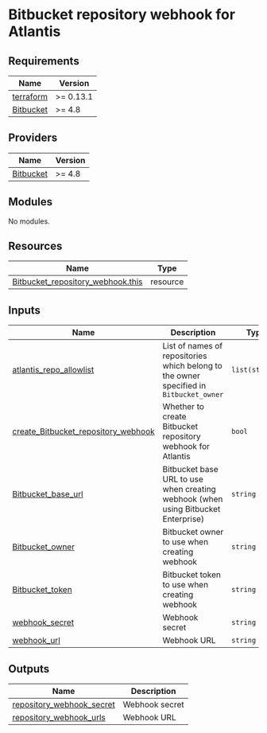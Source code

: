 # Bitbucket repository webhook for Atlantis

<!-- BEGINNING OF PRE-COMMIT-TERRAFORM DOCS HOOK -->
## Requirements

| Name | Version |
|------|---------|
| <a name="requirement_terraform"></a> [terraform](#requirement\_terraform) | >= 0.13.1 |
| <a name="requirement_Bitbucket"></a> [Bitbucket](#requirement\_Bitbucket) | >= 4.8 |

## Providers

| Name | Version |
|------|---------|
| <a name="provider_Bitbucket"></a> [Bitbucket](#provider\_Bitbucket) | >= 4.8 |

## Modules

No modules.

## Resources

| Name | Type |
|------|------|
| [Bitbucket_repository_webhook.this](https://registry.terraform.io/providers/integrations/Bitbucket/latest/docs/resources/repository_webhook) | resource |

## Inputs

| Name | Description | Type | Default | Required |
|------|-------------|------|---------|:--------:|
| <a name="input_atlantis_repo_allowlist"></a> [atlantis\_repo\_allowlist](#input\_atlantis\_repo\_allowlist) | List of names of repositories which belong to the owner specified in `Bitbucket_owner` | `list(string)` | n/a | yes |
| <a name="input_create_Bitbucket_repository_webhook"></a> [create\_Bitbucket\_repository\_webhook](#input\_create\_Bitbucket\_repository\_webhook) | Whether to create Bitbucket repository webhook for Atlantis | `bool` | `true` | no |
| <a name="input_Bitbucket_base_url"></a> [Bitbucket\_base\_url](#input\_Bitbucket\_base\_url) | Bitbucket base URL to use when creating webhook (when using Bitbucket Enterprise) | `string` | `null` | no |
| <a name="input_Bitbucket_owner"></a> [Bitbucket\_owner](#input\_Bitbucket\_owner) | Bitbucket owner to use when creating webhook | `string` | `""` | no |
| <a name="input_Bitbucket_token"></a> [Bitbucket\_token](#input\_Bitbucket\_token) | Bitbucket token to use when creating webhook | `string` | `""` | no |
| <a name="input_webhook_secret"></a> [webhook\_secret](#input\_webhook\_secret) | Webhook secret | `string` | `""` | no |
| <a name="input_webhook_url"></a> [webhook\_url](#input\_webhook\_url) | Webhook URL | `string` | `""` | no |

## Outputs

| Name | Description |
|------|-------------|
| <a name="output_repository_webhook_secret"></a> [repository\_webhook\_secret](#output\_repository\_webhook\_secret) | Webhook secret |
| <a name="output_repository_webhook_urls"></a> [repository\_webhook\_urls](#output\_repository\_webhook\_urls) | Webhook URL |
<!-- END OF PRE-COMMIT-TERRAFORM DOCS HOOK -->
